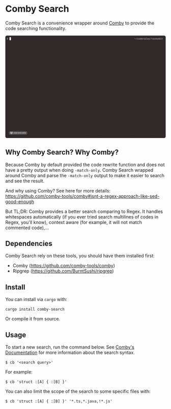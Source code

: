 # Comby Search

Comby Search is a convenience wrapper around [Comby](https://github.com/comby-tools/comby) to provide the code searching functionality.

![](metadata/screenshot.gif)

## Why Comby Search? Why Comby?

Because Comby by default provided the code rewrite function and does not have a pretty output when doing `-match-only`. Comby Search 
wrapped around Comby and parse the `-match-only` output to make it easier to search and see the result.

And why using Comby? See here for more details: https://github.com/comby-tools/comby#isnt-a-regex-approach-like-sed-good-enough

But TL;DR: Comby provides a better search comparing to Regex. It handles whitespaces automatically (if you ever tried search multilines of codes in Regex, you'll know), context aware (for example, it will not match commented code),...

## Dependencies

Comby Search rely on these tools, you should have them installed first:

- Comby (https://github.com/comby-tools/comby)
- Ripgrep (https://github.com/BurntSushi/ripgrep)

## Install

You can install via `cargo` with:

```
cargo install comby-search
```

Or compile it from source.

## Usage

To start a new search, run the command below. See [Comby's Documentation](https://comby.dev/docs/basic-usage) for more information about the search syntax.

```
$ cb '<search query>'
```

For example:

```
$ cb 'struct :[A] { :[B] }'
```

You can also limit the scope of the search to some specific files with:

```
$ cb 'struct :[A] { :[B] }' '*.ts,*.java,!*.js'
```
